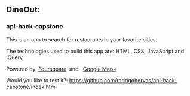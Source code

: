 ## DineOut:

### api-hack-capstone


This is an app to search for restaurants in your favorite cities.

The technologies used to build this app are: HTML, CSS, JavaScript and jQuery.

Powered by &nbsp;<a href="https://developer.foursquare.com/" target="_blank">Foursquare</a>&nbsp; and &nbsp; <a href="https://cloud.google.com/maps-platform/" target="_blank"> Google Maps</a>

Would you like to test it?: https://github.com/rodrigohervas/api-hack-capstone/index.html


